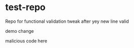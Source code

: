 # test-repo
Repo for functional validation
tweak after yey
new line
valid

demo change

malicious code here
